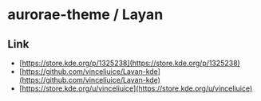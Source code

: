 

# aurorae-theme / Layan


## Link

* [https://store.kde.org/p/1325238](https://store.kde.org/p/1325238)
* [https://github.com/vinceliuice/Layan-kde](https://github.com/vinceliuice/Layan-kde)
* [https://store.kde.org/u/vinceliuice](https://store.kde.org/u/vinceliuice)
